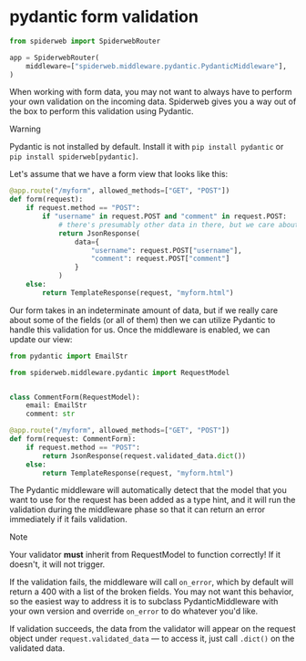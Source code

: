 # pydantic form validation

```python
from spiderweb import SpiderwebRouter

app = SpiderwebRouter(
    middleware=["spiderweb.middleware.pydantic.PydanticMiddleware"],
)
```
When working with form data, you may not want to always have to perform your own validation on the incoming data. Spiderweb gives you a way out of the box to perform this validation using Pydantic.

> [!WARNING]
> Pydantic is not installed by default. Install it with `pip install pydantic` or `pip install spiderweb[pydantic]`.

Let's assume that we have a form view that looks like this:

```python
@app.route("/myform", allowed_methods=["GET", "POST"])
def form(request):
    if request.method == "POST":
        if "username" in request.POST and "comment" in request.POST:
            # there's presumably other data in there, but we care about these two
            return JsonResponse(
                data={
                    "username": request.POST["username"],
                    "comment": request.POST["comment"]
                }
            )
    else:
        return TemplateResponse(request, "myform.html")
```

Our form takes in an indeterminate amount of data, but if we really care about some of the fields (or all of them) then we can utilize Pydantic to handle this validation for us. Once the middleware is enabled, we can update our view:

```python
from pydantic import EmailStr

from spiderweb.middleware.pydantic import RequestModel


class CommentForm(RequestModel):
    email: EmailStr
    comment: str

@app.route("/myform", allowed_methods=["GET", "POST"])
def form(request: CommentForm):
    if request.method == "POST":
        return JsonResponse(request.validated_data.dict())
    else:
        return TemplateResponse(request, "myform.html")
```

The Pydantic middleware will automatically detect that the model that you want to use for the request has been added as a type hint, and it will run the validation during the middleware phase so that it can return an error immediately if it fails validation.

> [!NOTE]
> Your validator **must** inherit from RequestModel to function correctly! If it doesn't, it will not trigger.

If the validation fails, the middleware will call `on_error`, which by default will return a 400 with a list of the broken fields. You may not want this behavior, so the easiest way to address it is to subclass PydanticMiddleware with your own version and override `on_error` to do whatever you'd like.

If validation succeeds, the data from the validator will appear on the request object under `request.validated_data` — to access it, just call `.dict()` on the validated data.
